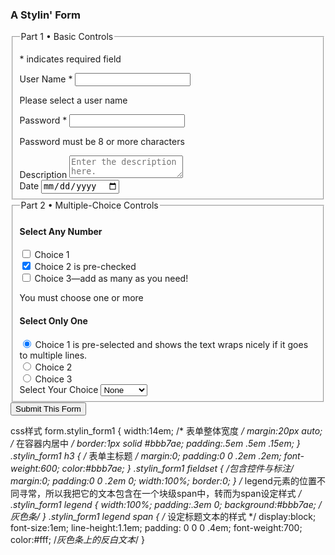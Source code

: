 <!-- 必要的form标签 -->
<form class="stylin_form1" action="process_form.php" method="post">
    <h3>A Stylin' Form</h3>
    <!-- 控件组，即各种控件的容器 -->
    <fieldset>
    <!-- 控件组的文字说明，或标题 -->
    <legend><span>Part 1 &#8226; Basic Controls</span></legend>
    <!-- 开始单行文本输入控件 -->
    <section> 
        <p class="note">* indicates required field</p>
        <!-- for属性把标注与控件关联起来，它的值必须与控件ID值相同 -->
        <label for="user_name">User Name<span> *</span></label>
        <!-- text属性让这个控件可以输入文本 -->
        <input type="text" id="user_name" name="user_name" /> 
        <p>Please select a user name</p>
    </section>
    <!-- 开始密码控件 -->
    <section>    
        <label for="password">Password<span> *</span></label>
        <!-- 密码文本显示为掩码 -->
        <input type="password" id="password" name="password" maxlength="20" />
        <p>Password must be 8 or more characters</p>
    </section>
    <!-- 开始多行文本输入控件 -->
    <section>    
        <label for="description">Description</label>
        <textarea id="description" name="description" 
                  placeholder="Enter the description here."></textarea>
    </section>
    <!-- 开始HTML5日期控件 -->
    <section>    
        <label for="description">Date</label>
        <input type="date" id="special_date" name="event_date" min="2012-09-05" />
    </section>
    </fieldset>
    <fieldset>
    <legend><span>Part 2 &#8226; Multiple-Choice Controls</span></legend>
    <!-- 开始复选框 -->
   <section>
        <h4>Select Any Number</h4>
            <section>
                <input type="checkbox" id="check1" name="checkset" value="1" tabindex="4" />
                <label for="check1">Choice 1</label>
            </section>
            <section>
                <input type="checkbox" checked="checked" id="check2" name="checkset" value="2" />
                <label for="check2">Choice 2 is pre-checked</label>
            </section>
            <section>
                <input type="checkbox"  id="check3" name="checkset" value="3" />
                <label for="check3">Choice 3&mdash;add as many as you need!</label>
            </section>
        <p>You must choose one or more</p>
    </section>
    <!-- 开始单选按钮 -->
    <section>
        <h4>Select Only One</h4>
        <section>
            <input checked="checked" id="radio1" name="radioset" type="radio" value="Choice_1" />
            <label for="radio1">Choice 1 is pre-selected and shows 
                                the text wraps nicely if it goes to multiple lines.</label>
        </section>
        <section>
            <input id="radio2" name="radioset" type="radio" value="Choice_2" />
            <label for="radio2">Choice 2</label>
        </section>
        <section>
            <input id="radio3" name="radioset" type="radio" value="Choice_3" />
            <label for="radio3">Choice 3</label>        
        </section>
    </section>
    <!-- 开始选项列表（下拉列表） -->
    <section>
        <label for="select_choice">Select Your Choice</label>
        <select id="select_choice" name="select_choice">
            <option value="0">None</option>
            <option value="1">Choice 1</option>
            <option value="2">Choice 2</option>
            <option value="3">Choice 3</option>
            <option value="4">Choice 4</option>
        </select>
    </section>
    </fieldset>
    <!-- 开始提交按钮 -->
    <section>
        <input type="submit" value="Submit This Form" />
    </section>
</form>



css样式
form.stylin_form1 {
    width:14em; /* 表单整体宽度 */
    margin:20px auto; /* 在容器内居中 */
    border:1px solid #bbb7ae;
    padding:.5em .5em .15em;
    }
.stylin_form1 h3 { /* 表单主标题 */
    margin:0;
    padding:0 0 .2em .2em;
    font-weight:600;
    color:#bbb7ae;
    }
.stylin_form1 fieldset { /*包含控件与标注*/
    margin:0;
    padding:0 0 .2em 0;
    width:100%;
    border:0;
    }
/* legend元素的位置不同寻常，所以我把它的文本包含在一个块级span中，转而为span设定样式 */
.stylin_form1 legend {
    width:100%;
    padding:.3em 0;
    background:#bbb7ae; /*灰色条*/
    }
.stylin_form1 legend span { /* 设定标题文本的样式 */
    display:block;
    font-size:1em;
    line-height:1.1em;
    padding: 0 0 0 .4em;
    font-weight:700;
    color:#fff; /*灰色条上的反白文本*/
    }